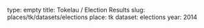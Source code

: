 type: empty
title: Tokelau / Election Results
slug: places/tk/datasets/elections
place: tk
dataset: elections
year: 2014
